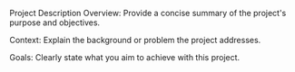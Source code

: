  Project Description
Overview: Provide a concise summary of the project's purpose and objectives.​

Context: Explain the background or problem the project addresses.​

Goals: Clearly state what you aim to achieve with this project.
